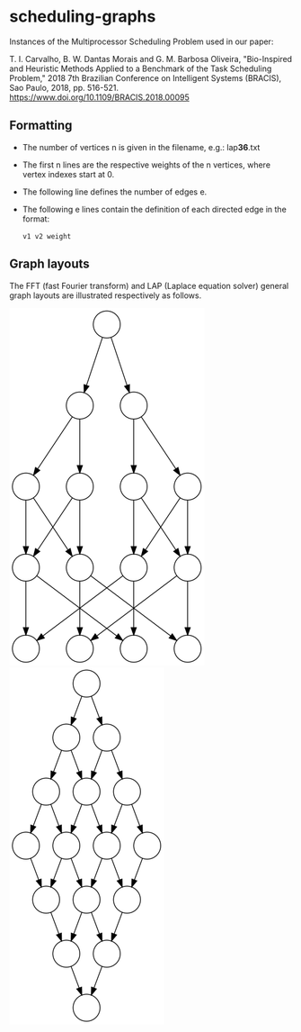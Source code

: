 # scheduling-graphs

Instances of the Multiprocessor Scheduling Problem used in our paper:

T. I. Carvalho, B. W. Dantas Morais and G. M. Barbosa Oliveira, "Bio-Inspired and Heuristic Methods Applied to a Benchmark of the Task Scheduling Problem," 2018 7th Brazilian Conference on Intelligent Systems (BRACIS), Sao Paulo, 2018, pp. 516-521.
https://www.doi.org/10.1109/BRACIS.2018.00095


## Formatting

- The number of vertices n is given in the filename, e.g.: lap**36**.txt

- The first n lines are the respective weights of the n vertices, where vertex indexes start at 0.

- The following line defines the number of edges e.

- The following e lines contain the definition of each directed edge in the format:
    ```
    v1 v2 weight
    ```


## Graph layouts

The FFT (fast Fourier transform) and LAP (Laplace equation solver) general graph layouts are illustrated respectively as follows.

![FFT](img/fft15.png) ![LAP](img/lap16.png)